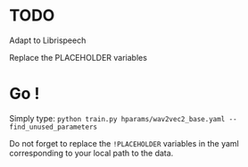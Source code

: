# TODO
Adapt to Librispeech

Replace the PLACEHOLDER variables

# Go !
Simply type:
`python train.py hparams/wav2vec2_base.yaml --find_unused_parameters`

Do not forget to replace the `!PLACEHOLDER` variables in the yaml corresponding to your local path to the data.

